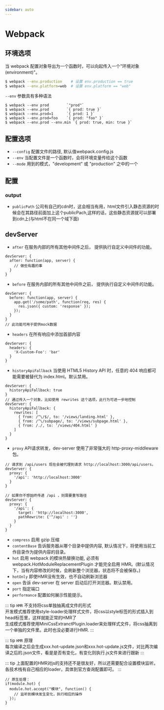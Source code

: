 ```yaml
---
sidebar: auto
---
```

# Webpack

## 环境选项
当 webpack 配置对象导出为一个函数时，可以向起传入一个"环境对象(environment)"。
```sh
$ webpack --env.production    # 设置 env.production == true
$ webpack --env.platform=web  # 设置 env.platform == "web"
```

`--env` 参数具有多种语法
```
$ webpack --env prod        `"prod"`
$ webpack --env.prod        `{ prod: true }`
$ webpack --env.prod=1      `{ prod: 1 }`
$ webpack --env.prod=foo    `{ prod: "foo" }`
$ webpack --env.prod --env.min `{ prod: true, min: true }`
```

## 配置选项 
- `--config` 配置文件的路径, 默认值webpack.config.js
- `--env` 当配置文件是一个函数时，会将环境变量传给这个函数
- `--mode` 用到的模式，"development" 或 "production" 之中的一个


## 配置
### output
- `publicPath` 公司有自己的cdn时，这会相当有用，html文件引入静态资源的时候会在其路径前面加上这个publicPach,这样的话，这些静态资源就可以部署到cdn上(与html不在同一个域下面)


## devServer
- `after` 在服务内部的所有其他中间件之后， 提供执行自定义中间件的功能。
```
devServer: {
  after: function(app, server) {
    // 做些有趣的事
  }
}
```
- `before` 在服务内部的所有其他中间件之前， 提供执行自定义中间件的功能。
```
devServer: {
  before: function(app, server) {
    app.get('/some/path', function(req, res) {
      res.json({ custom: 'response' });
    });
  }
}
// 此功能可用于提供mock数据
```
- `headers` 在所有响应中添加首部内容
```
devServer: {
  headers: {
    'X-Custom-Foo': 'bar'
  }
}
```
- `historyApiFallback` 当使用 HTML5 History API 时，任意的 404 响应都可能需要被替代为 index.html。默认禁用。
```
devServer: {
  historyApiFallback: true
}
// 通过传入一个对象，比如使用 rewrites 这个选项，此行为可进一步地控制
devServer: {
  historyApiFallback: {
    rewrites: [
      { from: /^\/$/, to: '/views/landing.html' },
      { from: /^\/subpage/, to: '/views/subpage.html' },
      { from: /./, to: '/views/404.html' }
    ]
  }
}
```
- `proxy` API请求转发，dev-server 使用了非常强大的 http-proxy-middleware 包。
```
// 请求到 /api/users 现在会被代理到请求 http://localhost:3000/api/users。
devServer: {
  proxy: {
    '/api': 'http://localhost:3000'
  }
}

// 如果你不想始终传递 /api ，则需要重写路径
devServer: {
  proxy: {
    '/api': {
      target: 'http://localhost:3000',
      pathRewrite: {'^/api' : ''}
    }
  }
}
```
- `compress` 启用 gzip 压缩
- `contentBase` 告诉服务器从哪个目录中提供内容, 默认情况下，将使用当前工作目录作为提供内容的目录。
- `hot` 启用 webpack 的模块热替换功能, 必须有 webpack.HotModuleReplacementPlugin 才能完全启用 HMR。(默认情况下，当有内容修改的时候，会刷新整个浏览器，状态将不会被保存。)
- `hotOnly` 即使HMR没有生效，也不自动刷新浏览器
- `open` 告诉 dev-server 在 server 启动后打开浏览器。默认禁用。
- `port` 指定端口
- `performance` 配置如何展示性能提示。


::: tip
`HMR` 不支持将css单独抽离成文件的形式<br>
开发模式推荐使用style-loader处理样式文件，将css以style标签的形式插入到head标签里，这样就能正常的HMR了<br>
生成模式推荐使用MiniCssExtranctPlugin.loader来处理样式文件，将css抽离到一个单独的文件里。此时也没必要进行HMR.
:::

::: tip
`HMR` 原理<br>
每次编译之后会生成xxx.hot-update.json和xxx.hot-update.js文件，对比两次编译之后的.json文件，看是是否有变化，有变化则执行.js文件来进行跟新
:::

::: tip
上面配置的HMR对js的支持还不是很友好，所以还需要配合设置模块监听。<br>
各技术栈有自己相应的loader，具体到官方查询配置即可。
:::
```
// 原生处理：
if(module.hot) {
  module.hot.accept("模块", function() {
    // 监听到模块发生变化，执行相应的操作
  });
}
```